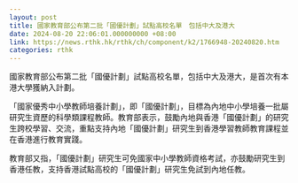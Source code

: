 ```yaml
---
layout: post
title: 國家教育部公布第二批「國優計劃」試點高校名單　包括中大及港大
date: 2024-08-20 22:06:01.000000000 +08:00
link: https://news.rthk.hk/rthk/ch/component/k2/1766948-20240820.htm
categories: rthk
---
```


國家教育部公布第二批「國優計劃」試點高校名單，包括中大及港大，是首次有本港大學獲納入計劃。

「國家優秀中小學教師培養計劃」，即「國優計劃」，目標為內地中小學培養一批屬研究生資歷的科學類課程教師。教育部表示，鼓勵內地與香港「國優計劃」的研究生跨校學習、交流，重點支持內地「國優計劃」研究生到香港學習教師教育課程並在香港進行教育實踐。

教育部又指，「國優計劃」研究生可免國家中小學教師資格考試，亦鼓勵研究生到香港任教，支持香港試點高校的「國優計劃」研究生免試到內地任教。
